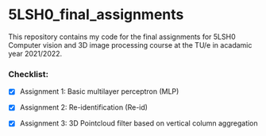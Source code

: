 # 5LSH0_final_assignments
This repository contains my code for the final assignments for 5LSH0 Computer vision and 3D image processing course at the TU/e in acadamic year 2021/2022.

### Checklist:

- [x] Assignment 1: Basic multilayer perceptron (MLP)
- [x] Assignment 2: Re-identification (Re-id)
- [x] Assignment 3: 3D Pointcloud filter based on vertical column aggregation


